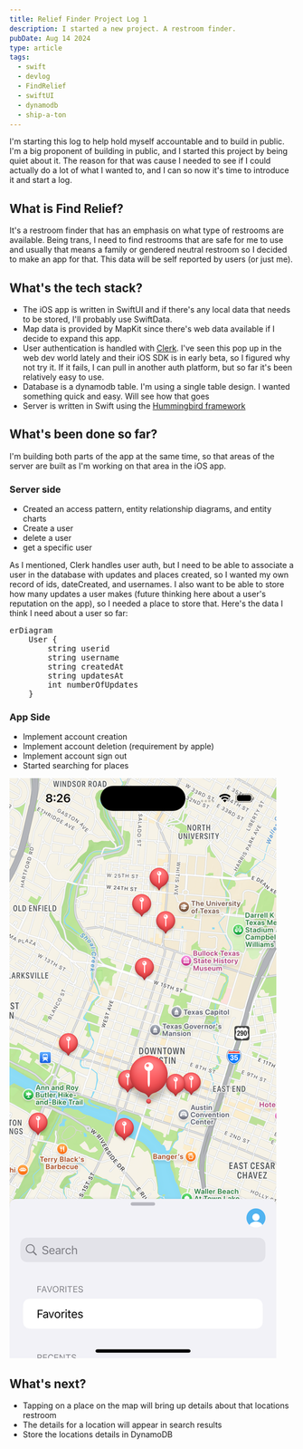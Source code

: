 ```yaml
---
title: Relief Finder Project Log 1
description: I started a new project. A restroom finder.
pubDate: Aug 14 2024
type: article
tags:
  - swift
  - devlog
  - FindRelief
  - swiftUI
  - dynamodb
  - ship-a-ton
---
```


I'm starting this log to help hold myself accountable and to build in public. I'm a big proponent of building in public, and I started this project by being quiet about it. The reason for that was cause I needed to see if I could actually do a lot of what I wanted to, and I can so now it's time to introduce it and start a log.

## What is Find Relief?

It's a restroom finder that has an emphasis on what type of restrooms are available. Being trans, I need to find restrooms that are safe for me to use and usually that means a family or gendered neutral restroom so I decided to make an app for that. This data will be self reported by users (or just me).

## What's the tech stack?

- The iOS app is written in SwiftUI and if there's any local data that needs to be stored, I'll probably use SwiftData.
- Map data is provided by MapKit since there's web data available if I decide to expand this app.
- User authentication is handled with [Clerk](https://clerk.com/). I've seen this pop up in the web dev world lately and their iOS SDK is in early beta, so I figured why not try it. If it fails, I can pull in another auth platform, but so far it's been relatively easy to use.
- Database is a dynamodb table. I'm using a single table design. I wanted something quick and easy. Will see how that goes
- Server is written in Swift using the [Hummingbird framework](https://github.com/hummingbird-project/hummingbird)

## What's been done so far?

I'm building both parts of the app at the same time, so that areas of the server are built as I'm working on that area in the iOS app.

### Server side

- Created an access pattern, entity relationship diagrams, and entity charts
- Create a user
- delete a user
- get a specific user

As I mentioned, Clerk handles user auth, but I need to be able to associate a user in the database with updates and places created, so I wanted my own record of ids, dateCreated, and usernames. I also want to be able to store how many updates a user makes (future thinking here about a user's reputation on the app), so I needed a place to store that. Here's the data I think I need about a user so far:

<pre class="mermaid">
erDiagram
	User {
		string userid
		string username
		string createdAt
		string updatesAt
		int numberOfUpdates
	}
</pre>

### App Side

- Implement account creation
- Implement account deletion (requirement by apple)
- Implement account sign out
- Started searching for places

![Map with annotations](./13-images/search-map.png)

## What's next?

- Tapping on a place on the map will bring up details about that locations restroom
- The details for a location will appear in search results
- Store the locations details in DynamoDB